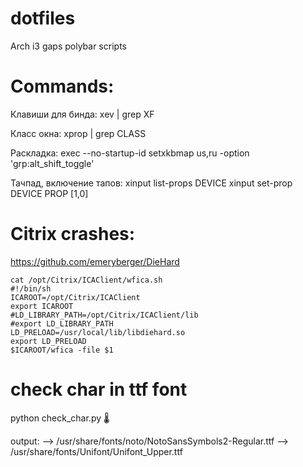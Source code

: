 # dotfiles
Arch i3 gaps polybar scripts

# Commands:
  Клавиши для бинда:
  xev | grep XF 
  
  Класс окна:
  xprop | grep CLASS
  
  Раскладка:
  exec --no-startup-id setxkbmap us,ru -option 'grp:alt_shift_toggle' 
  
  Тачпад, включение тапов:
  xinput list-props DEVICE
  xinput set-prop DEVICE PROP [1,0]
 
# Citrix crashes:
https://github.com/emeryberger/DieHard

    cat /opt/Citrix/ICAClient/wfica.sh 
    #!/bin/sh
    ICAROOT=/opt/Citrix/ICAClient 
    export ICAROOT
    #LD_LIBRARY_PATH=/opt/Citrix/ICAClient/lib
    #export LD_LIBRARY_PATH
    LD_PRELOAD=/usr/local/lib/libdiehard.so
    export LD_PRELOAD
    $ICAROOT/wfica -file $1
    
    
# check char in ttf font
  python check_char.py 🌡

output:
    --> /usr/share/fonts/noto/NotoSansSymbols2-Regular.ttf
    --> /usr/share/fonts/Unifont/Unifont_Upper.ttf
